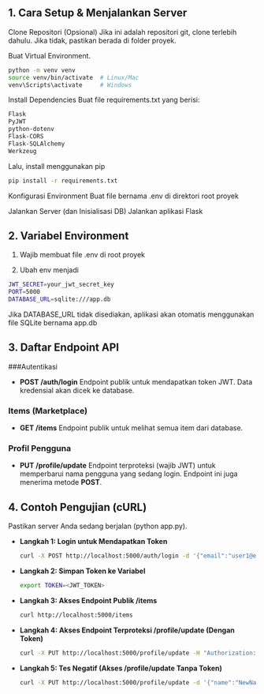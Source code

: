 ## 1. Cara Setup & Menjalankan Server
Clone Repositori (Opsional) Jika ini adalah repositori git, clone terlebih dahulu. Jika tidak, pastikan berada di folder proyek.

Buat Virtual Environment.

   ```bash
  python -m venv venv
  source venv/bin/activate  # Linux/Mac
  venv\Scripts\activate     # Windows
   ```

Install Dependencies Buat file requirements.txt yang berisi:

   ```bash
  Flask
  PyJWT
  python-dotenv
  Flask-CORS
  Flask-SQLAlchemy
  Werkzeug
   ```

Lalu, install menggunakan pip

   ```bash
   pip install -r requirements.txt
   ```

Konfigurasi Environment Buat file bernama .env di direktori root proyek

Jalankan Server (dan Inisialisasi DB) Jalankan aplikasi Flask

## 2. Variabel Environment
1. Wajib membuat file .env di root proyek

2. Ubah env menjadi

  ```bash
  JWT_SECRET=your_jwt_secret_key
  PORT=5000
  DATABASE_URL=sqlite:///app.db
   ```

Jika DATABASE_URL tidak disediakan, aplikasi akan otomatis menggunakan file SQLite bernama app.db

## 3. Daftar Endpoint API

###Autentikasi
* **POST /auth/login**
  Endpoint publik untuk mendapatkan token JWT. Data kredensial akan dicek ke database.

### Items (Marketplace)

* **GET /items**
  Endpoint publik untuk melihat semua item dari database.

### Profil Pengguna

* **PUT /profile/update**
  Endpoint terproteksi (wajib JWT) untuk memperbarui nama pengguna yang sedang login.
  Endpoint ini juga menerima metode **POST**.

## 4. Contoh Pengujian (cURL)
Pastikan server Anda sedang berjalan (python app.py).

* **Langkah 1: Login untuk Mendapatkan Token**
  ```bash
  curl -X POST http://localhost:5000/auth/login -d '{"email":"user1@example.com","password":"pass123"}' -H "Content-Type: application/json"
  ```
* **Langkah 2: Simpan Token ke Variabel**
  ```bash
  export TOKEN=<JWT_TOKEN>
  ```
* **Langkah 3: Akses Endpoint Publik /items**
  ```bash
  curl http://localhost:5000/items
  ```
* **Langkah 4: Akses Endpoint Terproteksi /profile/update (Dengan Token)**
  ```bash
  curl -X PUT http://localhost:5000/profile/update -H "Authorization: Bearer $TOKEN" -d '{"name":"NewName"}' -H "Content-Type: application/json"
  ```
* **Langkah 5: Tes Negatif (Akses /profile/update Tanpa Token)**
  ```bash
  curl -X PUT http://localhost:5000/profile/update -d '{"name":"NewName"}' -H "Content-Type: application/json"
  ```


